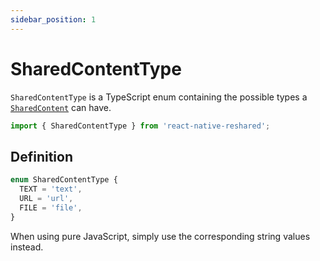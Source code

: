 ```yaml
---
sidebar_position: 1
---
```


# SharedContentType

`SharedContentType` is a TypeScript enum containing the possible types a [`SharedContent`](../interfaces/SharedContent) can have.

```ts
import { SharedContentType } from 'react-native-reshared';
```

## Definition

```ts
enum SharedContentType {
  TEXT = 'text',
  URL = 'url',
  FILE = 'file',
}
```

When using pure JavaScript, simply use the corresponding string values instead.
